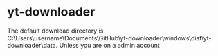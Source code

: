 # yt-downloader

The default download directory is C:\Users\username\Documents\GitHub\yt-downloader\windows\dist\yt-downloader\data. Unless you are on a admin account

